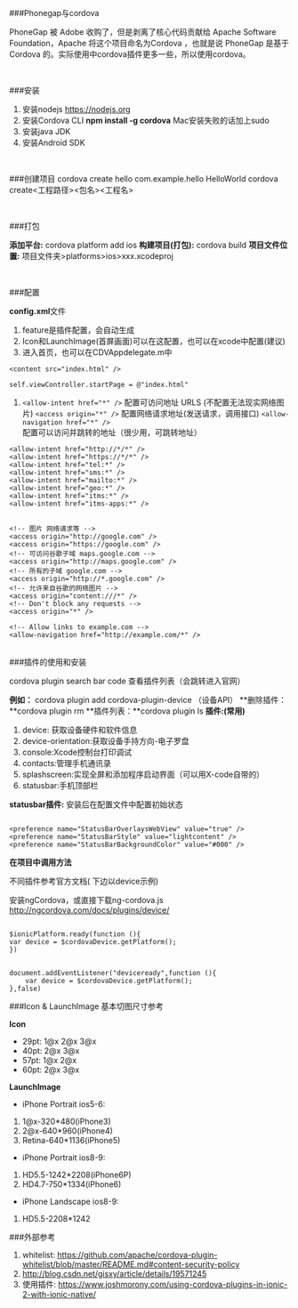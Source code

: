 ###Phonegap与cordova

PhoneGap 被 Adobe 收购了，但是剥离了核心代码贡献给 Apache Software Foundation，Apache 将这个项目命名为Cordova ，也就是说 PhoneGap 是基于 Cordova 的。实际使用中cordova插件更多一些，所以使用cordova。

<br/>

###安装
1.  安装nodejs https://nodejs.org
2.  安装Cordova CLI      **npm install -g cordova**  Mac安装失败的话加上sudo
3. 安装java JDK
4. 安装Android SDK

<br/>

###创建项目
cordova create hello com.example.hello HelloWorld
cordova create<工程路径><包名><工程名>

<br/>

###打包

**添加平台:** cordova platform add ios
**构建项目(打包):** cordova build
**项目文件位置:** 项目文件夹>platforms>ios>xxx.xcodeproj

<br/>

###配置

**config.xml**文件
1. feature是插件配置，会自动生成
1. Icon和LaunchImage(首屏画面)可以在这配置，也可以在xcode中配置(建议)
1.  进入首页，也可以在CDVAppdelegate.m中

``<content src="index.html" />``

``self.viewController.startPage = @"index.html" ``

1. ``<allow-intent href="*" />`` 配置可访问地址 URLS (不配置无法现实网络图片)
``<access origin="*" />``  配置网络请求地址(发送请求，调用接口)
``<allow-navigation href="*" />`` 配置可以访问并跳转的地址（很少用，可跳转地址）

```
<allow-intent href="http://*/*" />
<allow-intent href="https://*/*" />
<allow-intent href="tel:*" />
<allow-intent href="sms:*" />
<allow-intent href="mailto:*" />
<allow-intent href="geo:*" />
<allow-intent href="itms:*" />
<allow-intent href="itms-apps:*" />
```

```

<!-- 图片 网络请求等 -->
<access origin="http://google.com" />
<access origin="https://google.com" />
<!-- 可访问谷歌子域 maps.google.com -->
<access origin="http://maps.google.com" />
<!-- 所有的子域 google.com -->
<access origin="http://*.google.com" />
<!-- 允许来自谷歌的网络图片 -->
<access origin="content:///*" />
<!-- Don't block any requests -->
<access origin="*" />
```

```
<!-- Allow links to example.com -->
<allow-navigation href="http://example.com/*" />
```

<br/>
###插件的使用和安装

cordova plugin search bar code 查看插件列表（会跳转进入官网）

**例如：** cordova plugin add cordova-plugin-device  （设备API）
**删除插件：**cordova plugin rm
**插件列表：**cordova plugin ls
**插件:(常用)**

1. device: 获取设备硬件和软件信息
1. device-orientation:获取设备手持方向-电子罗盘
1. console:Xcode控制台打印调试
7. contacts:管理手机通讯录
7. splashscreen:实现全屏和添加程序启动界面（可以用X-code自带的）
7. statusbar:手机顶部栏



**statusbar插件:** 安装后在配置文件中配置初始状态

```

<preference name="StatusBarOverlaysWebView" value="true" />
<preference name="StatusBarStyle" value="lightcontent" />
<preference name="StatusBarBackgroundColor" value="#000" />
```

**在项目中调用方法**

不同插件参考官方文档( 下边以device示例)

安装ngCordova，或直接下载ng-cordova.js http://ngcordova.com/docs/plugins/device/

```

$ionicPlatform.ready(function (){
var device = $cordovaDevice.getPlatform();
})

```

```

document.addEventListener("deviceready",function (){
    var device = $cordovaDevice.getPlatform();
},false)

```

###Icon & LaunchImage 基本切图尺寸参考

**Icon**

* 29pt: 1@x 2@x 3@x
* 40pt: 2@x 3@x
* 57pt: 1@x 2@x
* 60pt: 2@x 3@x


**LaunchImage**

* iPhone Portrait ios5-6: 

1. 1@x-320\*480(iPhone3) 
1. 2@x-640\*960(iPhone4) 
1. Retina-640\*1136(iPhone5)


* iPhone Portrait ios8-9: 

1. HD5.5-1242\*2208(iPhone6P)  
1. HD4.7-750\*1334(iPhone6)



* iPhone Landscape ios8-9: 

1. HD5.5-2208\*1242

###外部参考

1. whitelist:  https://github.com/apache/cordova-plugin-whitelist/blob/master/README.md#content-security-policy
1. http://blog.csdn.net/gisxy/article/details/19571245
1. 使用插件: https://www.joshmorony.com/using-cordova-plugins-in-ionic-2-with-ionic-native/



